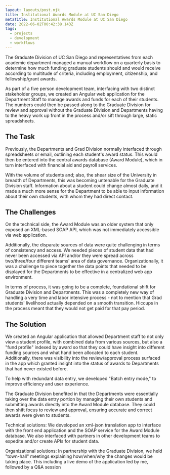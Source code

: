 ```yaml
---
layout: layouts/post.njk
title: Institutional Awards Module at UC San Diego
metaTitle: Institutional Awards Module at UC San Diego
date: 2022-06-02T00:42:38.143Z
tags:
  - projects
  - development
  - workflows
---
```

The Graduate Division of UC San Diego and representatives from each academic department managed a manual workflow on a quarterly basis to determine how much funding graduate students should and would receive according to multitude of criteria, including employment, citizenship, and fellowship/grant awards.

As part of a five person development team, interfacing with two distinct stakeholder groups, we created an Angular web application for the Department Staff to manage awards and funds for each of their students. The numbers could then be passed along to the Graduate Division for review and approval without the Graduate Division and Departments having to the heavy work up front in the process and/or sift through large, static spreadsheets.

## The Task

Previously, the Departments and Grad Division normally interfaced through spreadsheets or email, outlining each student's award status. This would then be entered into the central awards database (Award Module), which in turn interfaced with financial aid and payroll services.

With the volume of students and; also, the shear size of the University in breadth of Departments, this was becoming untenable for the Graduate Division staff. Information about a student could change almost daily, and it made a much more sense for the Department to be able to input information about their own students, with whom they had direct contact.

## The Challenges

On the technical side, the Award Module was an older system that only exposed an XML-based SOAP API, which was not immediately accessible via web application.

Additionally, the disparate sources of data were quite challenging in terms of consistency and access. We needed pieces of student data that had never been accessed via API and/or they were spread across two/three/four different teams' area of data governance. Organizationally, it was a challenge to piece together the data points that needed to be displayed for the Departments to be effective in a centralized web app environment. 

In terms of process, it was going to be a complete, foundational shift for Graduate Division and Departments. This was a completely new way of handling a very time and labor intensive process - not to mention that Grad students' livelihood actually depended on a smooth transition. Hiccups in the process meant that they would not get paid for that pay period.

## The Solution

We created an Angular application that allowed Department staff to not only view a student profile, with combined data from various sources, but also a "fund profile" indexed by award so that they could have insight into different funding sources and what hand been allocated to each student. Additionally, there was visibility into the review/approval process surfaced in the app which granted insight into the status of awards to Departments that had never existed before.

To help with redundant data entry, we developed "Batch entry mode," to improve efficiency and user experience.

The Graduate Division benefited in that the Departments were essentially taking over the data entry portion by managing their own students and submitting awards directly into the Award Module database. They could then shift focus to review and approval, ensuring accurate and correct awards were given to students.

Technical solutions: We developed an xml-json translation app to interface with the front end application and the SOAP service for the Award Module database. We also interfaced with partners in other development teams to expedite and/or create APIs for student data.

Organizational solutions: In partnership with the Graduate Division, we held "town-hall" meetings explaining how/when/why the changes would be taking place. This including a live demo of the application led by me, followed by a Q&A session